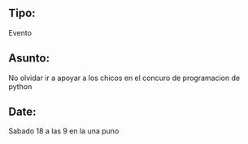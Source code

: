 ## Tipo: 
Evento
## Asunto: 
No olvidar ir a apoyar a los chicos en el concuro de programacion de python
## Date: 
Sabado 18 a las 9 en la una puno

